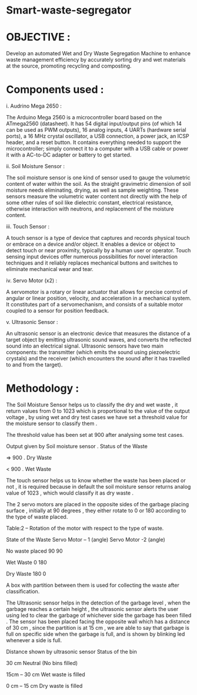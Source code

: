 # Smart-waste-segregator
# OBJECTIVE :

Develop an automated Wet and Dry Waste Segregation Machine to enhance waste management efficiency by accurately sorting dry and wet materials at the source, promoting recycling and composting.

# Components used :

i.	Audrino Mega 2650 :

The Arduino Mega 2560 is a microcontroller board based on the ATmega2560 (datasheet). It has 54 digital input/output pins (of which 14 can be used as PWM outputs), 16 analog inputs, 4 UARTs (hardware serial ports), a 16 MHz crystal oscillator, a USB connection, a power jack, an ICSP header, and a reset button. It contains everything needed to support the microcontroller; simply connect it to a computer with a USB cable or power it with a AC-to-DC adapter or battery to get started.

ii.	Soil Moisture Sensor :

The soil moisture sensor is one kind of sensor used to gauge the volumetric content of water within the soil. As the straight gravimetric dimension of soil moisture needs eliminating, drying, as well as sample weighting. These sensors measure the volumetric water content not directly with the help of some other rules of soil like dielectric constant, electrical resistance, otherwise interaction with neutrons, and replacement of the moisture content.

iii.	Touch Sensor :

A touch sensor is a type of device that captures and records physical touch or embrace on a device and/or object. It enables a device or object to detect touch or near proximity, typically by a human user or operator. Touch sensing input devices offer numerous possibilities for novel interaction techniques and it reliably replaces mechanical buttons and switches to eliminate mechanical wear and tear.

iv.	Servo Motor (x2) :

A servomotor is a rotary or linear actuator that allows for precise control of angular or linear position, velocity, and acceleration in a mechanical system. It constitutes part of a servomechanism, and consists of a suitable motor coupled to a sensor for position feedback.

v.	Ultrasonic Sensor :

An ultrasonic sensor is an electronic device that measures the distance of a target object by emitting ultrasonic sound waves, and converts the reflected sound into an electrical signal. Ultrasonic sensors have two main components: the transmitter (which emits the sound using piezoelectric crystals) and the receiver (which encounters the sound after it has travelled to and from the target).


# Methodology :


The Soil Moisture Sensor helps us to classify the dry and wet waste , it return values from 0 to 1023 which is proportional to the value of the output voltage , by using wet and dry test cases we have set a threshold value for the moisture sensor to classify them .


The threshold value has been set at 900 after analysing some test cases.


Output given by Soil moisture sensor	.  Status of the Waste

  => 900                  .                     Dry Waste

  < 900	                  .                    Wet Waste



The touch sensor helps us to know whether the waste has been placed or not , it is required because in default the soil moisture sensor returns analog value of 1023 , which would classify it as dry waste .

 The 2 servo motors are placed in the opposite sides of the garbage placing surface , initially at 90 degrees , they either rotate to 0 or 180 according to the type of waste placed.

Table:2 – Rotation of the motor with respect to the type of waste.


State of the Waste	 Servo Motor – 1 (angle)	 Servo Motor -2 (angle)

No waste placed	             90	                      90

Wet Waste	                    0	                      180

Dry Waste	                   180	                     0

 
A box with partition between them is used for collecting the waste after classification.


The Ultrasonic sensor helps in the detection of the garbage level , when the garbage reaches a certain height , the ultrasonic sensor alerts the user using led to clear the garbage of whichever side the garbage has been filled . The sensor has been placed facing the opposite wall which has a distance of 30 cm , since the partition is at 15 cm , we are able to say that garbage is full on specific side when the garbage is full, and is shown by blinking led whenever a side is full.

Distance shown by ultrasonic sensor	               Status of the bin

30 cm	                                         Neutral (No bins filled)

15cm – 30 cm	                                    Wet waste is filled

0 cm – 15 cm	                                    Dry waste is filled



